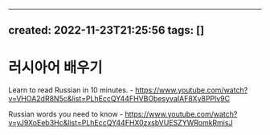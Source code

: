 
<!-- The actual contents of the template begin after the `---` thematic break immediately below this line-->
---
created: 2022-11-23T21:25:56
tags: []
---

# 러시아어 배우기

Learn to read Russian in 10 minutes.
    - https://www.youtube.com/watch?v=VHOA2dR8N5c&list=PLhEccQY44FHVBObesyvaIAF8Xy8PPlv9C

Russian words you need to know
    - https://www.youtube.com/watch?v=yJ9XoEeb3Hc&list=PLhEccQY44FHX0zxsbVUESZYWRomkRmisJ